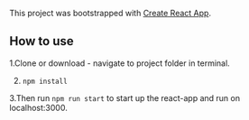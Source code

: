 This project was bootstrapped with [Create React App](https://github.com/facebook/create-react-app).



## How to use

1.Clone or download - navigate to project folder in terminal.

2. ``` npm install ```

3.Then run ```npm run start``` to start up the react-app and run on localhost:3000.

